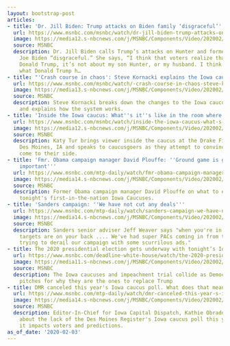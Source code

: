 ```yaml
---
layout: bootstrap-post
articles:
- title: 'Dr. Jill Biden: Trump attacks on Biden family ‘disgraceful’'
  url: https://www.msnbc.com/msnbc/watch/dr-jill-biden-trump-attacks-on-biden-family-disgraceful-78046277647
  image: https://media12.s-nbcnews.com/j/MSNBC/Components/Video/202002/n_msnbc_jillbiden_200203_1920x1080.nbcnews-fp-1200-630.jpg
  source: MSNBC
  description: Dr. Jill Biden calls Trump’s attacks on Hunter and former Vice President
    Joe Biden “disgraceful.” She says, “I think that voters realize that this is about
    Donald Trump, it’s not about my son Hunter, or my husband. I think it’s disgraceful
    what Donald Trump h…
- title: "'Crash course in chaos': Steve Kornacki explains the Iowa caucuses"
  url: https://www.msnbc.com/msnbc/watch/-crash-course-in-chaos-steve-kornacki-explains-the-iowa-caucuses-78046789530
  image: https://media13.s-nbcnews.com/j/MSNBC/Components/Video/202002/n_msnbc_crashcourse_200203_1920x1080.nbcnews-fp-1200-630.jpg
  source: MSNBC
  description: Steve Kornacki breaks down the changes to the Iowa caucus in 2020,
    and explains how the system works.
- title: 'Inside the Iowa caucus: What''s it''s like in the room where it happens'
  url: https://www.msnbc.com/msnbc/watch/inside-the-iowa-caucus-what-s-it-s-like-in-the-room-where-it-happens-78044741946
  image: https://media12.s-nbcnews.com/j/MSNBC/Components/Video/202002/n_msnbc_roomwhereithappens_200203_1920x1080.nbcnews-fp-1200-630.jpg
  source: MSNBC
  description: Katy Tur brings viewer inside the caucus at the Drake Fieldhouse in
    Des Moines, IA and speaks to caucusgoers as they attempt to convince others to
    come to their side.
- title: 'Fmr. Obama campaign manager David Plouffe: ''Ground game is going to be
    important'''
  url: https://www.msnbc.com/mtp-daily/watch/fmr-obama-campaign-manager-david-plouffe-ground-game-is-going-to-be-important-78044229651
  image: https://media14.s-nbcnews.com/j/MSNBC/Components/Video/202002/n_mtpd_clip_plouffe1_200203_1920x1080.nbcnews-fp-1200-630.jpg
  source: MSNBC
  description: Former Obama campaign manager David Plouffe on what to expect from
    tonight's first-in-the-nation Iowa Caucuses.
- title: 'Sanders campaign: ''We have not cut any deals'''
  url: https://www.msnbc.com/mtp-daily/watch/sanders-campaign-we-have-not-cut-any-deals-78042181748
  image: https://media14.s-nbcnews.com/j/MSNBC/Components/Video/202002/n_mtpd_clip_weaver_200203_1920x1080.nbcnews-fp-1200-630.jpg
  source: MSNBC
  description: Sanders senior adviser Jeff Weaver says "when you're in first all the
    targets are on your back .... We've had super PACs coming in from the outside
    trying to derail our campaign with some scurrilous ads."
- title: The 2020 presidential election gets underway with tonight’s Iowa caucuses
  url: https://www.msnbc.com/deadline-white-house/watch/the-2020-presidential-election-gets-underway-with-tonight-s-iowa-caucuses-78043205851
  image: https://media11.s-nbcnews.com/j/MSNBC/Components/Video/202002/n_wh_deadline_iowa_200203_1920x1080.nbcnews-fp-1200-630.jpg
  source: MSNBC
  description: The Iowa caucuses and impeachment trial collide as Democrats make final
    pitches for why they are the ones to replace Trump
- title: DMR canceled this year's Iowa caucus poll. What does that mean for tonight?
  url: https://www.msnbc.com/mtp-daily/watch/dmr-canceled-this-year-s-iowa-caucus-poll-what-does-that-mean-for-tonight-78042693602
  image: https://media14.s-nbcnews.com/j/MSNBC/Components/Video/202002/n_mtpd_clip_DMRpoll_200203_1920x1080.nbcnews-fp-1200-630.jpg
  source: MSNBC
  description: Editor-In-Chief for Iowa Capital Dispatch, Kathie Obradovich, talks
    about the lack of the Des Moines Register's Iowa caucus poll this year and how
    it impacts voters and predictions.
as_of_date: '2020-02-03'
---
```


